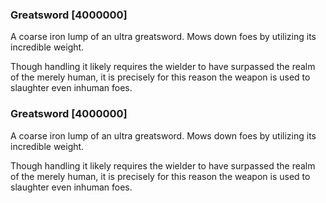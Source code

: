 ### Greatsword [4000000]

A coarse iron lump of an ultra greatsword. Mows down foes by utilizing its incredible weight.

Though handling it likely requires the wielder to have surpassed the realm of the merely human, it is precisely for this reason the weapon is used to slaughter even inhuman foes.### Greatsword [4000000]

A coarse iron lump of an ultra greatsword. Mows down foes by utilizing its incredible weight.

Though handling it likely requires the wielder to have surpassed the realm of the merely human, it is precisely for this reason the weapon is used to slaughter even inhuman foes.